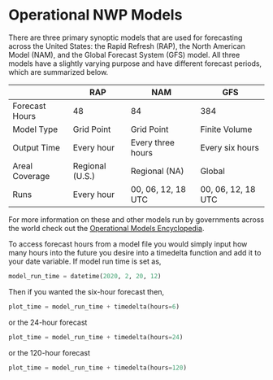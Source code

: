 # Operational NWP Models

There are three primary synoptic models that are used for forecasting across the
United States: the Rapid Refresh (RAP), the North American Model (NAM),
and the Global Forecast System (GFS) model. All three models have a
slightly varying purpose and have different forecast periods, which are
summarized below.

| | RAP | NAM | GFS |
| - | - | - | - |
| Forecast Hours | 48 | 84 | 384
| Model Type | Grid Point | Grid Point | Finite Volume |
| Output Time | Every hour | Every three hours | Every six hours |
| Areal Coverage | Regional (U.S.) | Regional (NA) | Global |
| Runs | Every hour | 00, 06, 12, 18 UTC | 00, 06, 12, 18 UTC |

For more information on these and other models run by governments across the world
check out the <a href="https://sites.google.com/ucar.edu/operational-models-encyclo/home" target="_blank">Operational Models Encyclopedia</a>.

To access forecast hours from a model file you would simply input how
many hours into the future you desire into a timedelta function and add
it to your date variable. If model run time is set as,

```python
model_run_time = datetime(2020, 2, 20, 12)
```

Then if you wanted the six-hour forecast then,

```python
plot_time = model_run_time + timedelta(hours=6)
```

or the 24-hour forecast

```python
plot_time = model_run_time + timedelta(hours=24)
```

or the 120-hour forecast

```python
plot_time = model_run_time + timedelta(hours=120)
```
